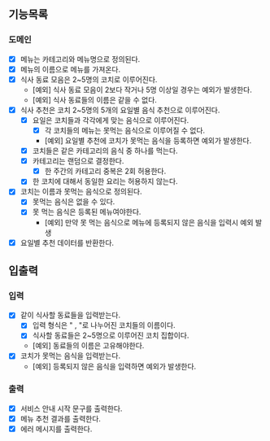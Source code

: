 ## 기능목록

### 도메인

- [x] 메뉴는 카테고리와 메뉴명으로 정의된다.
- [x] 메뉴의 이름으로 메뉴를 가져온다.
- [x] 식사 동료 모음은 2~5명의 코치로 이루어진다.
  - [예외] 식사 동료 모음이 2보다 작거나 5명 이상일 경우는 예외가 발생한다.
  - [예외] 식사 동료들의 이름은 같을 수 없다.
- [x] 식사 추천은 코치 2~5명의 5개의 요일별 음식 추천으로 이루어진다.
  - [x] 요일은 코치들과 각각에게 맞는 음식으로 이루어진다.
    - [x] 각 코치들의 메뉴는 못먹는 음식으로 이루어질 수 없다.
    - [예외] 요일별 추천에 코치가 못먹는 음식을 등록하면 예외가 발생한다.
  - [x] 코치들은 같은 카테고리의 음식 중 하나를 먹는다.
  - [x] 카테고리는 랜덤으로 결정한다.
    - [x] 한 주간의 카테고리 중복은 2회 허용한다.
  - [x] 한 코치에 대해서 동일한 요리는 허용하지 않는다.
- [x] 코치는 이름과 못먹는 음식으로 정의된다.
  - [x] 못먹는 음식은 없을 수 있다.
  - [x] 못 먹는 음식은 등록된 메뉴여야한다.
    - [예외] 만약 못 먹는 음식으로 메뉴에 등록되지 않은 음식을 입력시 예외 발생
- [x] 요일별 추천 데이터를 반환한다.

## 입출력

### 입력

-[x] 같이 식사할 동료들을 입력받는다.
  - [x] 입력 형식은 " , "로 나누어진 코치들의 이름이다.
  - [x] 식사할 동료들은 2~5명으로 이루어진 코치 집합이다.
  - [예외] 동료들의 이름은 고유해야한다.
- [x] 코치가 못먹는 음식을 입력받는다.
  - [예외] 등록되지 않은 음식을 입력하면 예외가 발생한다.


### 출력
- [x] 서비스 안내 시작 문구를 출력한다.
- [x] 메뉴 추천 결과를 출력한다.
- [x] 에러 메시지를 출력한다.